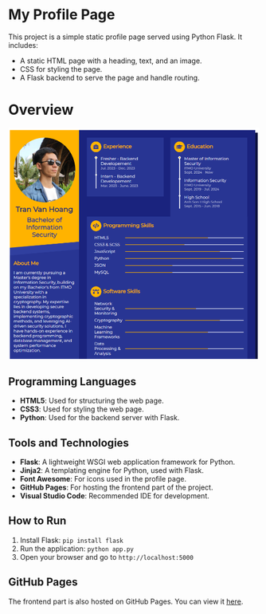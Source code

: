 # My Profile Page

This project is a simple static profile page served using Python Flask. It includes:

- A static HTML page with a heading, text, and an image.
- CSS for styling the page.
- A Flask backend to serve the page and handle routing.

# Overview
![Profile Picture](static/images/overview.PNG)

## Programming Languages

- **HTML5**: Used for structuring the web page.
- **CSS3**: Used for styling the web page.
- **Python**: Used for the backend server with Flask.

## Tools and Technologies

- **Flask**: A lightweight WSGI web application framework for Python.
- **Jinja2**: A templating engine for Python, used with Flask.
- **Font Awesome**: For icons used in the profile page.
- **GitHub Pages**: For hosting the frontend part of the project.
- **Visual Studio Code**: Recommended IDE for development.

## How to Run

1. Install Flask: `pip install flask`
2. Run the application: `python app.py`
3. Open your browser and go to `http://localhost:5000`

## GitHub Pages

The frontend part is also hosted on GitHub Pages. You can view it [here](https://tranvanhoang-hw1-28ut.onrender.com/). 